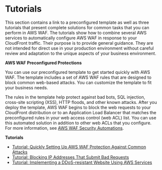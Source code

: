 # Tutorials<a name="tutorials"></a>

This section contains a link to a preconfigured template as well as three tutorials that present complete solutions for common tasks that you can perform in AWS WAF\. The tutorials show how to combine several AWS services to automatically configure AWS WAF in response to your CloudFront traffic\. Their purpose is to provide general guidance\. They are not intended for direct use in your production environment without careful review and adaptation to the unique aspects of your business environment\.

**AWS WAF Preconfigured Protections**

You can use our preconfigured template to get started quickly with AWS WAF\. The template includes a set of AWS WAF rules that are designed to block common web\-based attacks\. You can customize the template to fit your business needs\. 

The rules in the template help protect against bad bots, SQL injection, cross\-site scripting \(XSS\), HTTP floods, and other known attacks\. After you deploy the template, AWS WAF begins to block the web requests to your CloudFront distribution or to an Application Load Balancer that matches the preconfigured rules in your web access control \(web ACL\) list\. You can use this automated solution in addition to other web ACLs that you configure\. For more information, see [AWS WAF Security Automations](https://aws.amazon.com/answers/security/aws-waf-security-automations/)\.

**Tutorials**
+ [Tutorial: Quickly Setting Up AWS WAF Protection Against Common Attacks](tutorials-common-attacks.md)
+ [Tutorial: Blocking IP Addresses That Submit Bad Requests](tutorials-4xx-blocking.md)
+ [Tutorial: Implementing a DDoS\-resistant Website Using AWS Services](tutorials-ddos-cross-service.md)